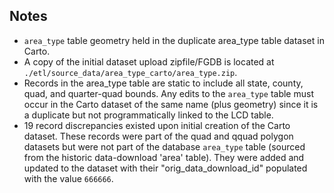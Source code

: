 ## Notes
 * `area_type` table geometry held in the duplicate area_type table dataset in Carto.
 * A copy of the initial dataset upload zipfile/FGDB is located at `./etl/source_data/area_type_carto/area_type.zip`.
 * Records in the area_type table are static to include all state, county, quad, and quarter-quad bounds. Any edits to the `area_type` table must occur in the Carto dataset of the same name (plus geometry) since it is a duplicate but not programmatically linked to the LCD table.
 * 19 record discrepancies existed upon initial creation of the Carto dataset. These records were part of the quad and qquad polygon datasets but were not part of the database `area_type` table (sourced from the historic data-download 'area' table). They were added and updated to the dataset with their "orig_data_download_id" populated with the value `666666`.
